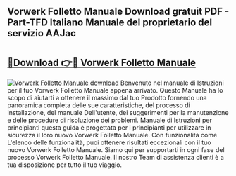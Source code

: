 ## Vorwerk Folletto Manuale Download gratuit PDF - Part-TFD Italiano Manuale del proprietario del servizio AAJac

# <h2><a href="http://dfdp2y.blite.top/?on=Vorwerk+Folletto+Manuale">🔗Download 👉🔴 Vorwerk Folletto Manuale</a></h2>

[![Vorwerk Folletto Manuale download](https://i.imgur.com/lujVjoI.png)](http://dfdp2y.blite.top/?on=Vorwerk+Folletto+Manuale)
Benvenuto nel manuale di Istruzioni per il tuo Vorwerk Folletto Manuale appena arrivato. Questo Manuale ha lo scopo di aiutarti a ottenere il massimo dal tuo Prodotto fornendo una panoramica completa delle sue caratteristiche, del processo di installazione, del manuale Dell'utente, dei suggerimenti per la manutenzione e delle procedure di risoluzione dei problemi. Manuale di Istruzioni per principianti questa guida è progettata per i principianti per utilizzare in sicurezza il loro nuovo Vorwerk Folletto Manuale. Con funzionalità come L'elenco delle funzionalità, puoi ottenere risultati eccezionali con il tuo nuovo Vorwerk Folletto Manuale. Siamo qui per supportarti in ogni fase del processo Vorwerk Folletto Manuale. Il nostro Team di assistenza clienti è a tua disposizione per tutto il tuo viaggio.
